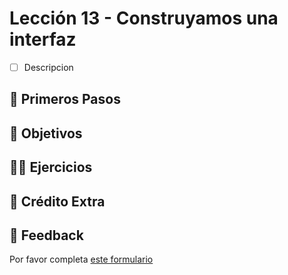 # Lección 13 - Construyamos una interfaz

- [ ] Descripcion


## 🐾 Primeros Pasos



## 🎯 Objetivos


## 🏋️‍♂️ Ejercicios


## 💸 Crédito Extra


## 📣 Feedback
Por favor completa [este formulario](https://docs.google.com/forms/d/e/1FAIpQLSfVXaAKvJ7aj_de08YTet3g4Go5FV7QrI9TJWkYI1UDg1KW6A/viewform?usp=pp_url&entry.1045988887=Lección%2013)